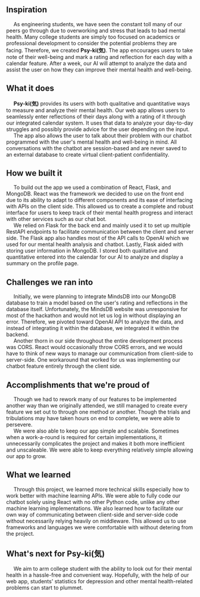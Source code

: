 ## Inspiration
&nbsp;&nbsp;&nbsp;&nbsp; As engineering students, we have seen the constant toll many of our peers go through due to overworking and stress that leads to bad mental health. Many college students are simply too focused on academics or professional development to consider the potential problems they are facing. Therefore, we created **Psy-ki(気)**. The app encourages users to take note of their well-being and mark a rating and reflection for each day with a calendar feature. After a week, our AI will attempt to analyze the data and assist the user on how they can improve their mental health and well-being.

## What it does
&nbsp;&nbsp;&nbsp;&nbsp; **Psy-ki(気)** provides its users with both qualitative and quantitative ways to measure and analyze their mental health. Our web app allows users to seamlessly enter reflections of their days along with a rating of it through our integrated calendar system. It uses that data to analyze your day-to-day struggles and possibly provide advice for the user depending on the input. <br>
&nbsp;&nbsp;&nbsp;&nbsp; The app also allows the user to talk about their problem with our chatbot programmed with the user's mental health and well-being in mind. All conversations with the chatbot are session-based and are never saved to an external database to create virtual client-patient confidentiality.

## How we built it
&nbsp;&nbsp;&nbsp;&nbsp; To build out the app we used a combination of React, Flask, and MongoDB. React was the framework we decided to use on the front end due to its ability to adapt to different components and its ease of interfacing with APIs on the client side. This allowed us to create a complete and robust interface for users to keep track of their mental health progress and interact with other services such as our chat bot. <br>
&nbsp;&nbsp;&nbsp;&nbsp; We relied on Flask for the back end and mainly used it to set up multiple RestAPI endpoints to facilitate communication between the client and server side. The Flask app also handles most of the API calls to OpenAI which we used for our mental health analysis and chatbot. Lastly, Flask aided with storing user information in MongoDB. I stored both qualitative and quantitative entered into the calendar for our AI to analyze and display a summary on the profile page.

## Challenges we ran into
&nbsp;&nbsp;&nbsp;&nbsp; Initially, we were planning to integrate MindsDB into our MongoDB database to train a model based on the user's rating and reflections in the database itself. Unfortunately, the MindsDB website was unresponsive for most of the hackathon and would not let us log in without displaying an error. Therefore, we pivoted toward OpenAI API to analyze the data, and instead of integrating it within the database, we integrated it within the backend. <br>
&nbsp;&nbsp;&nbsp;&nbsp; Another thorn in our side throughout the entire development process was CORS. React would occasionally throw CORS errors, and we would have to think of new ways to manage our communication from client-side to server-side. One workaround that worked for us was implementing our chatbot feature entirely through the client side.

## Accomplishments that we're proud of
&nbsp;&nbsp;&nbsp;&nbsp; Though we had to rework many of our features to be implemented another way than we originally attended, we still managed to create every feature we set out to through one method or another. Though the trials and tribulations may have taken hours on end to complete, we were able to persevere. <br>
&nbsp;&nbsp;&nbsp;&nbsp; We were also able to keep our app simple and scalable. Sometimes when a work-a-round is required for certain implementations, it unnecessarily complicates the project and makes it both more inefficient and unscaleable. We were able to keep everything relatively simple allowing our app to grow.

## What we learned
&nbsp;&nbsp;&nbsp;&nbsp; Through this project, we learned more technical skills especially how to work better with machine learning APIs. We were able to fully code our chatbot solely using React with no other Python code, unlike any other machine learning implementations. We also learned how to facilitate our own way of communicating between client-side and server-side code without necessarily relying heavily on middleware. This allowed us to use frameworks and languages we were comfortable with without detering from the project.

## What's next for Psy-ki(気)
&nbsp;&nbsp;&nbsp;&nbsp; We aim to arm college student with the ability to look out for their mental health in a hassle-free and convenient way. Hopefully, with the help of our web app, students' statistics for depression and other mental health-related problems can start to plummet.